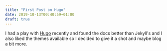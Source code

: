 ```yaml
---
title: "First Post on Hugo"
date: 2019-10-13T00:40:59+01:00
draft: true
---
```


I had a play with [Hugo](gohugo.io) recently and found the docs better than Jekyll's and I also liked the themes available so I decided to give it a shot and maybe blog a bit more.
